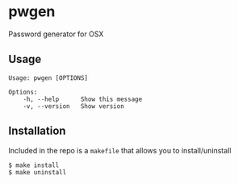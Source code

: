 pwgen
======
Password generator for OSX

Usage
-----
    Usage: pwgen [OPTIONS]

    Options:
        -h, --help      Show this message
        -v, --version   Show version

Installation
------------
Included in the repo is a `makefile` that allows you to install/uninstall 

    $ make install
    $ make uninstall

